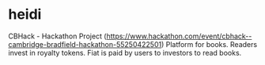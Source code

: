 # heidi
CBHack - Hackathon Project (https://www.hackathon.com/event/cbhack--cambridge-bradfield-hackathon-55250422501)
Platform for books. Readers invest in royalty tokens. Fiat is paid by users to investors to read books.
